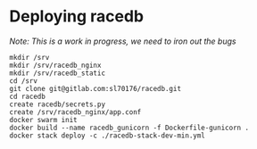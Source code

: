 # Deploying racedb

_Note: This is a work in progress, we need to iron out the bugs_
```
mkdir /srv
mkdir /srv/racedb_nginx
mkdir /srv/racedb_static
cd /srv
git clone git@gitlab.com:sl70176/racedb.git
cd racedb
create racedb/secrets.py
create /srv/racedb_nginx/app.conf
docker swarm init
docker build --name racedb_gunicorn -f Dockerfile-gunicorn .
docker stack deploy -c ./racedb-stack-dev-min.yml
```
